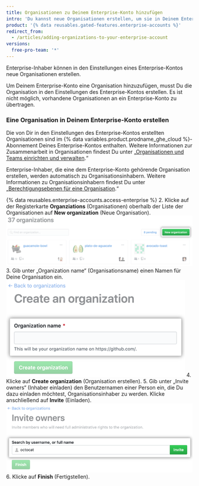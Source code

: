 ```yaml
---
title: Organisationen zu Deinem Enterprise-Konto hinzufügen
intro: 'Du kannst neue Organisationen erstellen, um sie in Deinem Enterprise-Konto zu verwalten.'
product: '{% data reusables.gated-features.enterprise-accounts %}'
redirect_from:
  - /articles/adding-organizations-to-your-enterprise-account
versions:
  free-pro-team: '*'
---
```


Enterprise-Inhaber können in den Einstellungen eines Enterprise-Kontos neue Organisationen erstellen.

Um Deinem Enterprise-Konto eine Organisation hinzuzufügen, musst Du die Organisation in den Einstellungen des Enterprise-Kontos erstellen. Es ist nicht möglich, vorhandene Organisationen an ein Enterprise-Konto zu übertragen.

### Eine Organisation in Deinem Enterprise-Konto erstellen

Die von Dir in den Einstellungen des Enterprise-Kontos erstellten Organisationen sind im {% data variables.product.prodname_ghe_cloud %}-Abonnement Deines Enterprise-Kontos enthalten. Weitere Informationen zur Zusammenarbeit in Organisationen findest Du unter „[Organisationen und Teams einrichten und verwalten](/categories/setting-up-and-managing-organizations-and-teams).“

Enterprise-Inhaber, die eine dem Enterprise-Konto gehörende Organisation erstellen, werden automatisch zu Organisationsinhabern. Weitere Informationen zu Organisationsinhabern findest Du unter „[Berechtigungsebenen für eine Organisation](/articles/permission-levels-for-an-organization).“

{% data reusables.enterprise-accounts.access-enterprise %}
2. Klicke auf der Registerkarte **Organziations** (Organisationen) oberhalb der Liste der Organisationen auf **New organization** (Neue Organisation). ![Schaltfläche „New organization“ (Neue Organisation)](/assets/images/help/business-accounts/enterprise-account-add-org.png)
3. Gib unter „Organization name“ (Organisationsname) einen Namen für Deine Organisation ein. ![Feld für die Eingabe des Namens der neuen Organisation](/assets/images/help/business-accounts/new-organization-name-field.png)
4. Klicke auf **Create organization** (Organisation erstellen).
5. Gib unter „Invite owners“ (Inhaber einladen) den Benutzernamen einer Person ein, die Du dazu einladen möchtest, Organisationsinhaber zu werden. Klicke anschließend auf **Invite** (Einladen). ![Organisationsinhaber-Suchfeld und Schaltfläche „Invite“ (Einladen)](/assets/images/help/business-accounts/invite-org-owner.png)
6. Klicke auf **Finish** (Fertigstellen).
